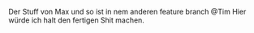 Der Stuff von Max und so ist in nem anderen feature branch @Tim
Hier würde ich halt den fertigen Shit machen.
